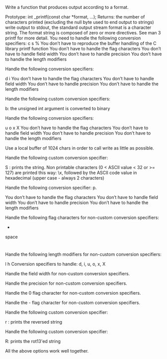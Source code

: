 Write a function that produces output according to a format.

Prototype: int _printf(const char *format, ...);
Returns: the number of characters printed (excluding the null byte used to end output to strings)
write output to stdout, the standard output stream
format is a character string. The format string is composed of zero or more directives. See man 3 printf for more detail. You need to handle the following conversion specifiers:
c
s
%
You don’t have to reproduce the buffer handling of the C library printf function
You don’t have to handle the flag characters
You don’t have to handle field width
You don’t have to handle precision
You don’t have to handle the length modifiers

Handle the following conversion specifiers:

d
i
You don’t have to handle the flag characters
You don’t have to handle field width
You don’t have to handle precision
You don’t have to handle the length modifiers

Handle the following custom conversion specifiers:

b: the unsigned int argument is converted to binary

Handle the following conversion specifiers:

u
o
x
X
You don’t have to handle the flag characters
You don’t have to handle field width
You don’t have to handle precision
You don’t have to handle the length modifiers

Use a local buffer of 1024 chars in order to call write as little as possible.

Handle the following custom conversion specifier:

S : prints the string.
Non printable characters (0 < ASCII value < 32 or >= 127) are printed this way: \x, followed by the ASCII code value in hexadecimal (upper case - always 2 characters)

Handle the following conversion specifier: p.

You don’t have to handle the flag characters
You don’t have to handle field width
You don’t have to handle precision
You don’t have to handle the length modifiers

Handle the following flag characters for non-custom conversion specifiers:

+
space
#

Handle the following length modifiers for non-custom conversion specifiers:

l
h
Conversion specifiers to handle: d, i, u, o, x, X

Handle the field width for non-custom conversion specifiers.

Handle the precision for non-custom conversion specifiers.

Handle the 0 flag character for non-custom conversion specifiers.

Handle the - flag character for non-custom conversion specifiers.

Handle the following custom conversion specifier:

r : prints the reversed string

Handle the following custom conversion specifier:

R: prints the rot13'ed string

All the above options work well together.
